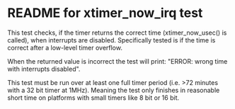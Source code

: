 # README for xtimer_now_irq test

This test checks, if the timer returns the correct time (xtimer_now_usec() is called), when interrupts are disabled. Specifically tested is if the time is correct after a low-level timer overflow.

When the returned value is incorrect the test will print: "ERROR: wrong time with interrupts disabled".

This test must be run over at least one full timer period (i.e. >72 minutes with a 32 bit timer at 1MHz). Meaning the test only finishes in reasonable short time on platforms with small timers like 8 bit or 16 bit.
